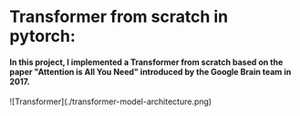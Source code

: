 <h1>Transformer from scratch in pytorch:</h1>
<h4>In this project, I implemented a Transformer from scratch based on the paper "Attention is All You Need" introduced by the Google Brain team in 2017.</h4>
![Transformer](./transformer-model-architecture.png)
